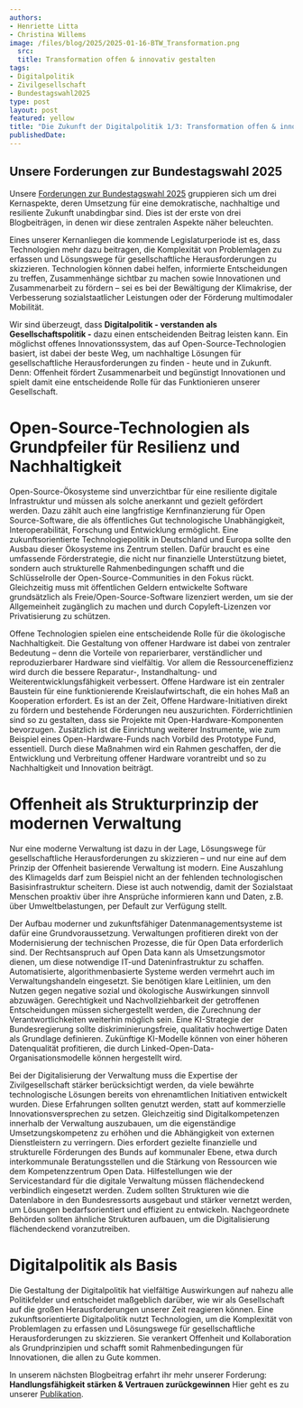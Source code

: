 ```yaml
---
authors:
- Henriette Litta
- Christina Willems
image: /files/blog/2025/2025-01-16-BTW_Transformation.png
  src: 
  title: Transformation offen & innovativ gestalten
tags:
- Digitalpolitik
- Zivilgesellschaft
- Bundestagswahl2025
type: post
layout: post
featured: yellow
title: "Die Zukunft der Digitalpolitik 1/3: Transformation offen & innovativ gestalten"
publishedDate: 
---
```


## Unsere Forderungen zur Bundestagswahl 2025

Unsere [Forderungen zur Bundestagswahl 2025](https://okfn.de/publikationen/2024-okf-forderungen-bundestagswahl/) gruppieren sich um drei Kernaspekte, deren Umsetzung für eine demokratische, nachhaltige und resiliente Zukunft unabdingbar sind. Dies ist der erste von drei Blogbeiträgen, in denen wir diese zentralen Aspekte näher beleuchten. 

Eines unserer Kernanliegen die kommende Legislaturperiode ist es, dass Technologien mehr dazu beitragen, die Komplexität von Problemlagen zu erfassen und Lösungswege für gesellschaftliche Herausforderungen zu skizzieren. Technologien können dabei helfen, informierte Entscheidungen zu treffen, Zusammenhänge sichtbar zu machen sowie  Innovationen und Zusammenarbeit zu fördern – sei es bei der Bewältigung der Klimakrise, der Verbesserung sozialstaatlicher Leistungen oder der Förderung multimodaler Mobilität.

Wir sind überzeugt, dass **Digitalpolitik - verstanden als Gesellschaftspolitik -** dazu einen entscheidenden Beitrag leisten kann. Ein möglichst offenes Innovationssystem, das auf Open-Source-Technologien basiert, ist dabei der beste Weg, um nachhaltige Lösungen für gesellschaftliche Herausforderungen zu finden - heute und in Zukunft. Denn: Offenheit fördert Zusammenarbeit und begünstigt Innovationen und spielt damit eine entscheidende Rolle für das Funktionieren unserer Gesellschaft.

# Open-Source-Technologien als Grundpfeiler für Resilienz und Nachhaltigkeit 
Open-Source-Ökosysteme sind unverzichtbar für eine resiliente digitale Infrastruktur und müssen als solche anerkannt und gezielt gefördert werden. Dazu zählt auch eine langfristige Kernfinanzierung für Open Source-Software, die als öffentliches Gut technologische Unabhängigkeit, Interoperabilität, Forschung und Entwicklung ermöglicht. Eine zukunftsorientierte Technologiepolitik in Deutschland und Europa sollte den Ausbau dieser Ökosysteme ins Zentrum stellen. Dafür braucht es eine umfassende Förderstrategie, die nicht nur finanzielle Unterstützung bietet, sondern auch strukturelle Rahmenbedingungen schafft und die Schlüsselrolle der Open-Source-Communities in den Fokus rückt. Gleichzeitig muss mit öffentlichen Geldern entwickelte Software grundsätzlich als Freie/Open-Source-Software lizenziert werden, um sie der Allgemeinheit zugänglich zu machen und durch Copyleft-Lizenzen vor Privatisierung zu schützen.

Offene Technologien spielen eine entscheidende Rolle für die ökologische  Nachhaltigkeit. Die Gestaltung von offener Hardware ist dabei von zentraler Bedeutung – denn die Vorteile von reparierbarer, verständlicher und reproduzierbarer Hardware sind vielfältig. Vor allem die Ressourceneffizienz wird durch die bessere Reparatur-, Instandhaltung- und Weiterentwicklungsfähigkeit verbessert. Offene Hardware ist ein zentraler Baustein für eine funktionierende Kreislaufwirtschaft, die ein hohes Maß an Kooperation erfordert. Es ist an der Zeit, Offene Hardware-Initiativen direkt zu fördern und bestehende Förderungen neu auszurichten. Förderrichtlinien sind so zu gestalten, dass sie Projekte mit Open-Hardware-Komponenten bevorzugen. Zusätzlich ist die Einrichtung weiterer Instrumente, wie zum Beispiel eines Open-Hardware-Funds nach Vorbild des Prototype Fund, essentiell. Durch diese Maßnahmen wird ein Rahmen geschaffen, der die Entwicklung und Verbreitung offener Hardware vorantreibt und so zu Nachhaltigkeit und Innovation beiträgt.

# Offenheit als Strukturprinzip der modernen Verwaltung 
Nur eine moderne Verwaltung ist dazu in der Lage, Lösungswege für gesellschaftliche Herausforderungen zu skizzieren – und nur eine auf dem Prinzip der Offenheit basierende Verwaltung ist modern. Eine Auszahlung des Klimagelds darf zum Beispiel nicht an der fehlenden technologischen Basisinfrastruktur scheitern. Diese ist auch notwendig, damit der Sozialstaat Menschen proaktiv über ihre Ansprüche informieren kann und Daten, z.B. über Umweltbelastungen, per Default zur Verfügung stellt.

Der Aufbau moderner und zukunftsfähiger Datenmanagementsysteme ist dafür eine Grundvoraussetzung. Verwaltungen profitieren direkt von der Modernisierung der technischen Prozesse, die für Open Data erforderlich sind. Der Rechtsanspruch auf Open Data kann als Umsetzungsmotor dienen, um diese notwendige IT-und Dateninfrastruktur zu schaffen. Automatisierte, algorithmenbasierte Systeme werden vermehrt auch im Verwaltungshandeln eingesetzt. Sie benötigen klare Leitlinien, um den Nutzen gegen negative sozial und ökologische Auswirkungen sinnvoll abzuwägen. Gerechtigkeit und Nachvollziehbarkeit der getroffenen Entscheidungen müssen sichergestellt werden, die Zurechnung der Verantwortlichkeiten weiterhin möglich sein. Eine KI-Strategie der Bundesregierung sollte diskriminierungsfreie, qualitativ hochwertige Daten als Grundlage definieren. Zukünftige KI-Modelle können von einer höheren Datenqualität profitieren, die durch Linked-Open-Data-Organisationsmodelle können hergestellt wird.

Bei der Digitalisierung der Verwaltung muss die Expertise der Zivilgesellschaft stärker berücksichtigt werden, da viele bewährte technologische Lösungen bereits von ehrenamtlichen Initiativen entwickelt wurden. Diese Erfahrungen sollten genutzt werden, statt auf kommerzielle Innovationsversprechen zu setzen. Gleichzeitig sind Digitalkompetenzen innerhalb der Verwaltung auszubauen, um die eigenständige Umsetzungskompetenz zu erhöhen und die Abhängigkeit von externen Dienstleistern zu verringern. Dies erfordert gezielte finanzielle und strukturelle Förderungen des Bunds auf kommunaler Ebene, etwa durch interkommunale Beratungsstellen und die Stärkung von Ressourcen wie dem Kompetenzzentrum Open Data. Hilfestellungen wie der Servicestandard für die digitale Verwaltung müssen flächendeckend verbindlich eingesetzt werden. Zudem sollten Strukturen wie die Datenlabore in den Bundesressorts ausgebaut und stärker vernetzt werden, um Lösungen bedarfsorientiert und effizient zu entwickeln. Nachgeordnete Behörden sollten ähnliche Strukturen aufbauen, um die Digitalisierung flächendeckend voranzutreiben.

# Digitalpolitik als Basis
Die Gestaltung der Digitalpolitik hat vielfältige Auswirkungen auf nahezu alle Politikfelder und entscheidet maßgeblich darüber, wie wir als Gesellschaft auf die großen Herausforderungen unserer Zeit reagieren können. Eine zukunftsorientierte Digitalpolitik nutzt Technologien, um die Komplexität von Problemlagen zu erfassen und Lösungswege für gesellschaftliche Herausforderungen zu skizzieren. Sie verankert Offenheit und Kollaboration als Grundprinzipien und schafft somit Rahmenbedingungen für Innovationen, die allen zu Gute kommen.

In unserem nächsten Blogbeitrag erfahrt ihr mehr unserer Forderung: **Handlungsfähigkeit stärken & Vertrauen zurückgewinnen**
Hier geht es zu unserer [Publikation](https://okfn.de/publikationen/2024-okf-forderungen-bundestagswahl/).
